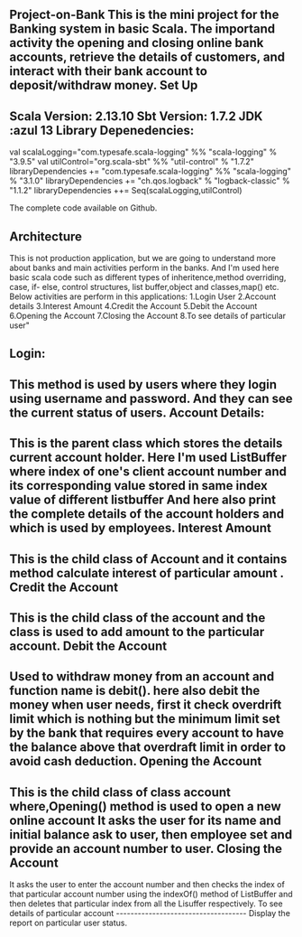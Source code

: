  Project-on-Bank
This is the mini project for the Banking system in basic Scala.
The importand activity the opening and closing online bank accounts, retrieve the details of customers, and interact with their bank account to deposit/withdraw money.
Set Up
-------
Scala Version: 2.13.10
Sbt Version: 1.7.2
JDK :azul 13
Library Depenedencies:
----------------------
val scalaLogging="com.typesafe.scala-logging" %% "scala-logging" % "3.9.5"
val utilControl="org.scala-sbt" %% "util-control" % "1.7.2"
libraryDependencies += "com.typesafe.scala-logging" %% "scala-logging" % "3.1.0"
libraryDependencies += "ch.qos.logback" % "logback-classic" % "1.1.2"
libraryDependencies ++= Seq(scalaLogging,utilControl)

The complete code available on Github.

Architecture
------------
This is not production application, but we are going to understand more about banks and main activities perform in the banks.
And I'm used here basic scala code such as different types of inheritence,method overriding, case, if- else, control structures,
list buffer,object and classes,map() etc.
Below activities are perform in this applications:
1.Login User
2.Account details
3.Interest Amount
4.Credit the Account 
5.Debit the Account 
6.Opening the Account 
7.Closing the Account
8.To see details of particular user"

Login:
------
This method is used by users where they login using username and password. And they can see the current status of users.
Account Details:
----------------
This is the parent class which stores the details current account holder.
Here I'm used ListBuffer where index of one's client account number and its corresponding
value stored in same index value of different listbuffer And here also print the complete details of the account holders and which is used by employees.
Interest Amount
---------------
 This is the child class of Account and it contains method calculate interest of particular amount .   
 Credit the Account
 ------------------
 This is the child class of the account and the class is used to add amount to the particular account.
 Debit the Account
 ------------------
 Used to withdraw money from an account and function name is debit(). here also debit the money when user needs, first it
check overdrift limit which is nothing but the minimum limit set by the bank that requires
 every account to have the balance above that overdraft limit in order to avoid cash deduction.
 Opening the Account
 -------------------
 This is the child class of class account where,Opening() method is used to open a new online account
 It asks the user for its name and  initial balance ask to user, then employee set and provide an account number to user.
 Closing the Account
 -------------------
  It asks the user to enter the account number and then checks the index of that particular
    account number using the indexOf() method of ListBuffer and then deletes that particular index
    from all the Lisuffer respectively.
    To see details of particular account
    ------------------------------------
    Display the report on particular user status.
 

